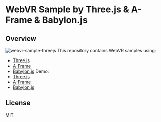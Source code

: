 # WebVR Sample by Three.js & A-Frame & Babylon.js
## Overview
![webvr-sample-threejs](https://user-images.githubusercontent.com/9309605/110988839-67937100-83b4-11eb-8d64-28e5fbf097f2.png)
This repository contains WebVR samples using:
- [Three.js](https://threejs.org/)
- [A-Frame](https://aframe.io/)
- [Babylon.js](https://www.babylonjs.com/)
Demo:
- [Three.js](https://followthedarkside.github.io/webvr-sample-threejs-aframe-babylonjs/three/)
- [A-Frame](https://followthedarkside.github.io/webvr-sample-threejs-aframe-babylonjs/aframe/)
- [Babylon.js](https://followthedarkside.github.io/webvr-sample-threejs-aframe-babylonjs/babylon/)

## License
MIT